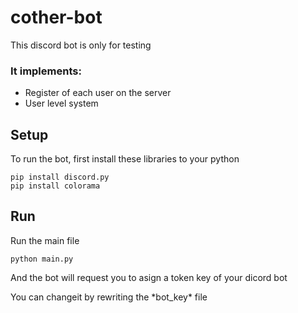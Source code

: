 # cother-bot
This discord bot is only for testing

### It implements:
* Register of each user on the server
* User level system

## Setup
To run the bot, first install these libraries to your python
```
pip install discord.py
pip install colorama
```
## Run
Run the main file
```
python main.py
```
And the bot will request you to asign a token key of your dicord bot
<p>You can changeit by rewriting the *bot_key* file
